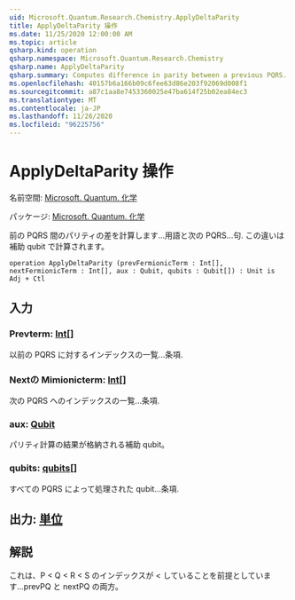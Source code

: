 ```yaml
---
uid: Microsoft.Quantum.Research.Chemistry.ApplyDeltaParity
title: ApplyDeltaParity 操作
ms.date: 11/25/2020 12:00:00 AM
ms.topic: article
qsharp.kind: operation
qsharp.namespace: Microsoft.Quantum.Research.Chemistry
qsharp.name: ApplyDeltaParity
qsharp.summary: Computes difference in parity between a previous PQRS... terms and the next PQRS... term. This difference is computed on a auxiliary qubit.
ms.openlocfilehash: 40157b6a166b09c6fee63d86e203f92069d008f1
ms.sourcegitcommit: a87c1aa8e7453360025e47ba614f25b02ea84ec3
ms.translationtype: MT
ms.contentlocale: ja-JP
ms.lasthandoff: 11/26/2020
ms.locfileid: "96225756"
---
```

# <a name="applydeltaparity-operation"></a>ApplyDeltaParity 操作

名前空間: [Microsoft. Quantum. 化学](xref:Microsoft.Quantum.Research.Chemistry)

パッケージ: [Microsoft. Quantum. 化学](https://nuget.org/packages/Microsoft.Quantum.Research.Chemistry)


前の PQRS 間のパリティの差を計算します...用語と次の PQRS...句. この違いは補助 qubit で計算されます。

```qsharp
operation ApplyDeltaParity (prevFermionicTerm : Int[], nextFermionicTerm : Int[], aux : Qubit, qubits : Qubit[]) : Unit is Adj + Ctl
```


## <a name="input"></a>入力

### <a name="prevfermionicterm--int"></a>Prevterm: [Int](xref:microsoft.quantum.lang-ref.int)[]

以前の PQRS に対するインデックスの一覧...条項.


### <a name="nextfermionicterm--int"></a>Nextの Mimionicterm: [Int](xref:microsoft.quantum.lang-ref.int)[]

次の PQRS へのインデックスの一覧...条項.


### <a name="aux--qubit"></a>aux: [Qubit](xref:microsoft.quantum.lang-ref.qubit)

パリティ計算の結果が格納される補助 qubit。


### <a name="qubits--qubit"></a>qubits: [qubits](xref:microsoft.quantum.lang-ref.qubit)[]

すべての PQRS によって処理された qubit...条項.



## <a name="output--unit"></a>出力: [単位](xref:microsoft.quantum.lang-ref.unit)



## <a name="remarks"></a>解説

これは、P < Q < R < S のインデックスが < していることを前提としています...prevPQ と nextPQ の両方。